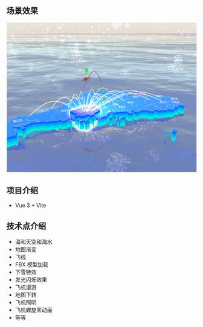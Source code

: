 ## 场景效果

![场景效果](/public/demo.png)

## 项目介绍

- Vue 3 + Vite

## 技术点介绍

- 温和天空和海水
- 地图渐变
- 飞线
- FBX 模型加载
- 下雪特效
- 发光闪烁效果
- 飞机漫游
- 地图下转
- 飞机照明
- 飞机螺旋桨动画
- 等等
